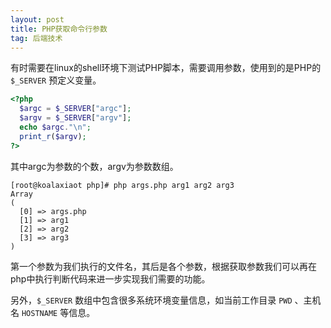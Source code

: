 ```yaml
---
layout: post
title: PHP获取命令行参数
tag: 后端技术
---
```


有时需要在linux的shell环境下测试PHP脚本，需要调用参数，使用到的是PHP的 `$_SERVER` 预定义变量。

```php
<?php
  $argc = $_SERVER["argc"];
  $argv = $_SERVER["argv"];
  echo $argc."\n";
  print_r($argv);
?>
```

其中argc为参数的个数，argv为参数数组。

```
[root@koalaxiaot php]# php args.php arg1 arg2 arg3
Array
(
  [0] => args.php
  [1] => arg1
  [2] => arg2
  [3] => arg3
)
```

第一个参数为我们执行的文件名，其后是各个参数，根据获取参数我们可以再在php中执行判断代码来进一步实现我们需要的功能。

另外，`$_SERVER` 数组中包含很多系统环境变量信息，如当前工作目录 `PWD` 、主机名 `HOSTNAME` 等信息。
